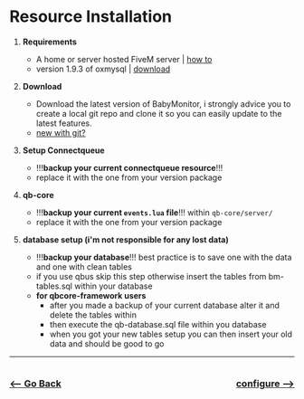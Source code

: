 # Resource Installation

1. **Requirements**<br>
    - A home or server hosted FiveM server | [how to](https://docs.fivem.net/docs/server-manual/setting-up-a-server/)
    - version 1.9.3 of oxmysql | [download](https://github.com/overextended/oxmysql)

2. **Download**<br>
    - Download the latest version of BabyMonitor, i strongly advice you to create a local git repo and clone it so you can easily update to the latest features.<br>
    - [new with git?](https://www.youtube.com/watch?v=8JJ101D3knE)

3. **Setup Connectqueue**<br>
    - !!!__backup your current connectqueue resource__!!!
    - replace it with the one from your version package

4. **qb-core**<br>
    - !!!__backup your current `events.lua` file__!!! within `qb-core/server/`
    - replace it with the one from your version package

5. **database setup (i'm not responsible for any lost data)**<br>
    - !!!__backup your database__!!! best practice is to save one with the data and one with clean tables
    - if you use qbus skip this step otherwise insert the tables from bm-tables.sql within your database
    - __for qbcore-framework users__
        - after you made a backup of your current database alter it and delete the tables within
        - then execute the qb-database.sql file within you database
        - when you got your new tables setup you can then insert your old data and should be good to go

<hr>

<div style="display:flex;justify-content:space-between;align-items:center;">
<a href="https://github.com/5m1Ly/BabyMonitor"><h3><-- Go Back</h3></a>
<a href="https://github.com/5m1Ly/BabyMonitor/blob/master/docs/install/configure.md"><h3>configure --></h3></a>
</div>